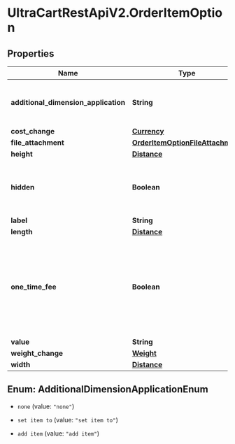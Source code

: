 # UltraCartRestApiV2.OrderItemOption

## Properties
Name | Type | Description | Notes
------------ | ------------- | ------------- | -------------
**additional_dimension_application** | **String** | How the additional dimensions are applied to the item. | [optional] 
**cost_change** | [**Currency**](Currency.md) |  | [optional] 
**file_attachment** | [**OrderItemOptionFileAttachment**](OrderItemOptionFileAttachment.md) |  | [optional] 
**height** | [**Distance**](Distance.md) |  | [optional] 
**hidden** | **Boolean** | True if this option is hidden from display on the order | [optional] 
**label** | **String** | Label | [optional] 
**length** | [**Distance**](Distance.md) |  | [optional] 
**one_time_fee** | **Boolean** | True if the cost associated with this option is a one time fee or multiplied by the quantity of the item | [optional] 
**value** | **String** | Value | [optional] 
**weight_change** | [**Weight**](Weight.md) |  | [optional] 
**width** | [**Distance**](Distance.md) |  | [optional] 


<a name="AdditionalDimensionApplicationEnum"></a>
## Enum: AdditionalDimensionApplicationEnum


* `none` (value: `"none"`)

* `set item to` (value: `"set item to"`)

* `add item` (value: `"add item"`)




